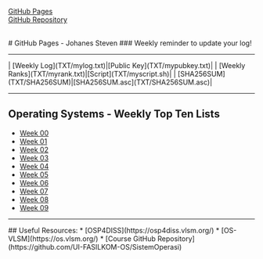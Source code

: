 [GitHub Pages](https://johanessteven19.github.io/os202/) <br>
[GitHub Repository](https://github.com/johanessteven19/os202/)

<br>
# GitHub Pages - Johanes Steven
### Weekly reminder to update your log!

<hr>
| [Weekly Log](TXT/mylog.txt)|[Public Key](TXT/mypubkey.txt)|
| [Weekly Ranks](TXT/myrank.txt)|[Script](TXT/myscript.sh)|
| [SHA256SUM](TXT/SHA256SUM)|[SHA256SUM.asc](TXT/SHA256SUM.asc)|

<hr>

## Operating Systems -  Weekly Top Ten Lists
* [Week 00](W00/)
* [Week 01](W01/)
* [Week 02](W02/)
* [Week 03](W03/)
* [Week 04](W04/)
* [Week 05](W05/)
* [Week 06](W06/)
* [Week 07](W07/)
* [Week 08](W08/)
* [Week 09](W09/)

<hr>
## Useful Resources:
* [OSP4DISS](https://osp4diss.vlsm.org/)
* [OS-VLSM](https://os.vlsm.org/)
* [Course GitHub Repository](https://github.com/UI-FASILKOM-OS/SistemOperasi)
